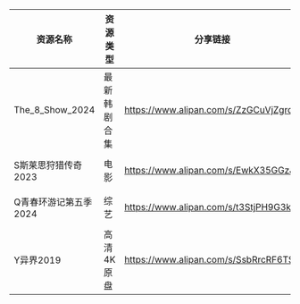 | 资源名称            | 资源类型   | 分享链接                                 | 发布时间                |
| --------------- | ------ | ------------------------------------ | ------------------- |
| The_8_Show_2024 | 最新韩剧合集 | https://www.alipan.com/s/ZzGCuVjZgrd | 2024-05-19 09:04:09 |
| S斯莱思狩猎传奇2023    | 电影     | https://www.alipan.com/s/EwkX35GGzJB | 2024-05-19 09:06:12 |
| Q青春环游记第五季2024   | 综艺     | https://www.alipan.com/s/t3StjPH9G3k | 2024-05-19 08:58:07 |
| Y异界2019         | 高清4K原盘 | https://www.alipan.com/s/SsbRrcRF6TS | 2024-05-19 09:02:06 |
